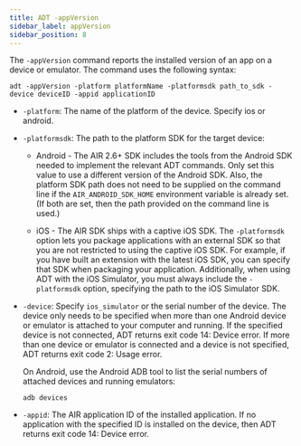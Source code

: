 ```yaml
---
title: ADT -appVersion
sidebar_label: appVersion
sidebar_position: 8
---
```


The `-appVersion` command reports the installed version of an app on a device or emulator. The command uses the following syntax:

```
adt -appVersion -platform platformName -platformsdk path_to_sdk -device deviceID -appid applicationID
```

- `-platform`: The name of the platform of the device. Specify ios or android.

- `-platformsdk`: The path to the platform SDK for the target device:

  - Android - The AIR 2.6+ SDK includes the tools from the Android SDK needed to implement the relevant ADT commands. Only set this value to use a different version of the Android SDK. Also, the platform SDK path does not need to be supplied on the command line if the `AIR_ANDROID_SDK_HOME` environment variable is already set. (If both are set, then the path provided on the command line is used.)

  - iOS - The AIR SDK ships with a captive iOS SDK. The `-platformsdk` option lets you package applications with an external SDK so that you are not restricted to using the captive iOS SDK. For example, if you have built an extension with the latest iOS SDK, you can specify that SDK when packaging your application. Additionally, when using ADT with the iOS Simulator, you must always include the `-platformsdk` option, specifying the path to the iOS Simulator SDK.

- `-device`: Specify `ios_simulator` or the serial number of the device. The device only needs to be specified when more than one Android device or emulator is attached to your computer and running. If the specified device is not connected, ADT returns exit code 14: Device error. If more than one device or emulator is connected and a device is not specified, ADT returns exit code 2: Usage error.

  On Android, use the Android ADB tool to list the serial numbers of attached devices and running emulators:

  ```
  adb devices
  ```

- `-appid`: The AIR application ID of the installed application. If no application with the specified ID is installed on the device, then ADT returns exit code 14: Device error.